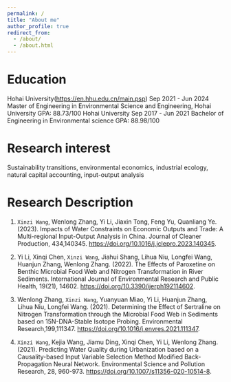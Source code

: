 ```yaml
---
permalink: /
title: "About me"
author_profile: true
redirect_from: 
  - /about/
  - /about.html
---
```


Education 
======
Hohai University(https://en.hhu.edu.cn/main.psp)<bar>
Sep 2021 - Jun 2024<bar>
Master of Engineering in Environmental Science and Engineering, Hohai University<bar>
GPA: 88.73/100<bar>
Hohai University<bar>
Sep 2017 - Jun 2021<bar>
Bachelor of Engineering in Environmental science<bar>
GPA: 88.98/100<bar>


Research interest 
======
Sustainability transitions, environmental economics, industrial ecology, natural capital accounting, input-output analysis


Research Description
======
1. `Xinzi Wang`, Wenlong Zhang, Yi Li, Jiaxin Tong, Feng Yu, Quanliang Ye. (2023). Impacts of Water Constraints on Economic Outputs and Trade: A Multi-regional Input-Output Analysis in China. Journal of Cleaner Production, 434,140345. https://doi.org/10.1016/j.jclepro.2023.140345.

2. Yi Li, Xinqi Chen, `Xinzi Wang`, Jiahui Shang, Lihua Niu, Longfei Wang, Huanjun Zhang, Wenlong Zhang. (2022). The Effects of Paroxetine on Benthic Microbial Food Web and Nitrogen Transformation in River Sediments. International Journal of Environmental Research and Public Health, 19(21), 14602. https://doi.org/10.3390/ijerph192114602.

3. Wenlong Zhang, `Xinzi Wang`, Yuanyuan Miao, Yi Li, Huanjun Zhang, Lihua Niu, Longfei Wang. (2021). Determining the Effect of Sertraline on Nitrogen Transformation through the Microbial Food Web in Sediments based on 15N-DNA-Stable Isotope Probing. Environmental Research,199,111347. https://doi.org/10.1016/j.envres.2021.111347.

4. `Xinzi Wang`, Kejia Wang, Jiamu Ding, Xinqi Chen, Yi Li, Wenlong Zhang. (2021). Predicting Water Quality during Urbanization based on a Causality-based Input Variable Selection Method Modified Back-Propagation Neural Network. Environmental Science and Pollution Research, 28, 960-973. https://doi.org/10.1007/s11356-020-10514-8.



